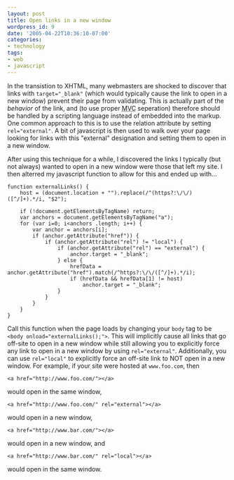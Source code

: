 ```yaml
---
layout: post
title: Open links in a new window
wordpress_id: 9
date: '2005-04-22T10:36:10-07:00'
categories:
- technology
tags:
- web
- javascript
---
```

In the transistion to XHTML, many webmasters are shocked to discover that links
with `target="_blank"` (which would typically cause the link to open in a new
window) prevent their page from validating.  This is actually part of the
_behavior_ of the link, and (to use proper <acronym title="Model View Controller">MVC</acronym> seperation) therefore should be handled by a
scripting language instead of embedded into the markup.  One common approach to
this is to use the relation attribute by setting `rel="external"`.  A bit of
javascript is then used to walk over your page looking for links with this
"external" designation and setting them to open in a new window.

After using this technique for a while, I discovered the links I typically (but
not always) wanted to open in a new window were those that left my site.  I then
alterred my javascript function to allow for this and ended up with...

    function externalLinks() {
        host = (document.location + "").replace(/^(https?:\/\/)([^/]+).*/i, "$2");

        if (!document.getElementsByTagName) return;
        var anchors = document.getElementsByTagName("a");
        for (var i=0; i<anchors .length; i++) {
            var anchor = anchors[i];
            if (anchor.getAttribute("href")) {
                if (anchor.getAttribute("rel") != "local") {
                    if (anchor.getAttribute("rel") == "external") {
                        anchor.target = "_blank"; 
                    } else {
                        hrefData = anchor.getAttribute("href").match(/^https?:\/\/([^/]+).*/i);
                        if (hrefData && hrefData[1] != host)
                            anchor.target = "_blank";
                    }
                }
            }
        }
    }

Call this function when the page loads by changing your `body` tag to be `<body
onload="externalLinks();">`.  This will implicitly cause all links that go
off-site to open in a new window while still allowing you to explicitly force
any link to open in a new window by using `rel="external"`.  Additionally, you
can use `rel="local"` to explicitly force an off-site link to NOT open in a
new window.  For example, if your site were hosted at `www.foo.com`, then
    
    <a href="http://www.foo.com/"></a>

would open in the same window,

    <a href="http://www.foo.com/" rel="external"></a>

would open in a new window,

    <a href="http://www.bar.com/"></a>

would open in a new window, and

    <a href="http://www.bar.com/" rel="local"></a>

would open in the same window.

</anchors>
